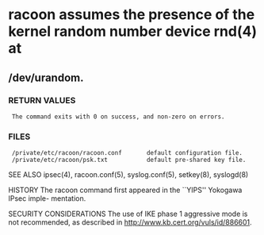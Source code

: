 # racoon assumes the presence of the kernel random number device rnd(4) at
 ##     /dev/urandom.

### RETURN VALUES
     The command exits with 0 on success, and non-zero on errors.

### FILES
     /private/etc/racoon/racoon.conf       default configuration file.
     /private/etc/racoon/psk.txt           default pre-shared key file.

SEE ALSO
     ipsec(4), racoon.conf(5), syslog.conf(5), setkey(8), syslogd(8)

HISTORY
     The racoon command first appeared in the ``YIPS'' Yokogawa IPsec imple-
     mentation.

SECURITY CONSIDERATIONS
     The use of IKE phase 1 aggressive mode is not recommended, as described
     in http://www.kb.cert.org/vuls/id/886601.
